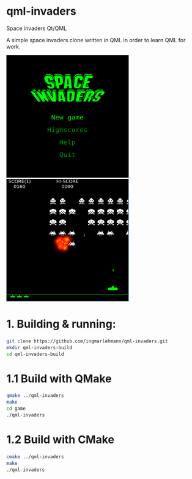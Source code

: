 # qml-invaders
Space invaders Qt/QML

A simple space invaders clone written in QML in order to learn QML for work.

<p>
<img src="https://raw.githubusercontent.com/ingmarlehmann/qml-invaders/master/docs/screenshots/menu.png" width="320" height="320"/>
<img src="https://raw.githubusercontent.com/ingmarlehmann/qml-invaders/master/docs/screenshots/game.png" width="320" height="320"/>
</p>

# 1. Building & running:
```bash
git clone https://github.com/ingmarlehmann/qml-invaders.git
mkdir qml-invaders-build  
cd qml-invaders-build  
```

# 1.1 Build with QMake
```bash
qmake ../qml-invaders  
make  
cd game  
./qml-invaders  
```

# 1.2 Build with CMake
```bash
cmake ../qml-invaders  
make  
./qml-invaders  
```
